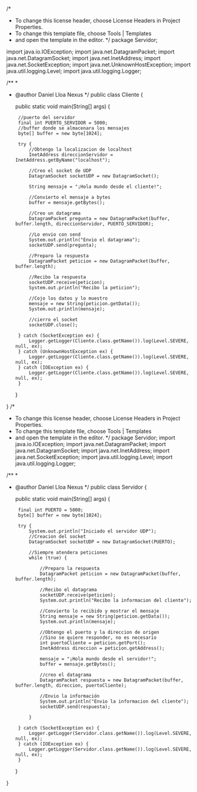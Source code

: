 /*
 * To change this license header, choose License Headers in Project Properties.
 * To change this template file, choose Tools | Templates
 * and open the template in the editor.
 */
package Servidor;

import java.io.IOException;
import java.net.DatagramPacket;
import java.net.DatagramSocket;
import java.net.InetAddress;
import java.net.SocketException;
import java.net.UnknownHostException;
import java.util.logging.Level;
import java.util.logging.Logger;


/**
 *
 * @author Daniel Lloa Nexus
 */
public class Cliente {
     
 
    public static void main(String[] args) {
 
        //puerto del servidor
        final int PUERTO_SERVIDOR = 5000;
        //buffer donde se almacenara los mensajes
        byte[] buffer = new byte[1024];
 
        try {
            //Obtengo la localizacion de localhost
            InetAddress direccionServidor = InetAddress.getByName("localhost");
 
            //Creo el socket de UDP
            DatagramSocket socketUDP = new DatagramSocket();
 
            String mensaje = "¡Hola mundo desde el cliente!";
 
            //Convierto el mensaje a bytes
            buffer = mensaje.getBytes();
 
            //Creo un datagrama
            DatagramPacket pregunta = new DatagramPacket(buffer, buffer.length, direccionServidor, PUERTO_SERVIDOR);
 
            //Lo envio con send
            System.out.println("Envio el datagrama");
            socketUDP.send(pregunta);
 
            //Preparo la respuesta
            DatagramPacket peticion = new DatagramPacket(buffer, buffer.length);
 
            //Recibo la respuesta
            socketUDP.receive(peticion);
            System.out.println("Recibo la peticion");
 
            //Cojo los datos y lo muestro
            mensaje = new String(peticion.getData());
            System.out.println(mensaje);
 
            //cierro el socket
            socketUDP.close();
 
        } catch (SocketException ex) {
            Logger.getLogger(Cliente.class.getName()).log(Level.SEVERE, null, ex);
        } catch (UnknownHostException ex) {
            Logger.getLogger(Cliente.class.getName()).log(Level.SEVERE, null, ex);
        } catch (IOException ex) {
            Logger.getLogger(Cliente.class.getName()).log(Level.SEVERE, null, ex);
        }
 
    }
 
}
/*
 * To change this license header, choose License Headers in Project Properties.
 * To change this template file, choose Tools | Templates
 * and open the template in the editor.
 */
package Servidor;
import java.io.IOException;
import java.net.DatagramPacket;
import java.net.DatagramSocket;
import java.net.InetAddress;
import java.net.SocketException;
import java.util.logging.Level;
import java.util.logging.Logger;

/**
 *
 * @author Daniel Lloa Nexus
 */
public class Servidor {
 
    public static void main(String[] args) {
 
        final int PUERTO = 5000;
        byte[] buffer = new byte[1024];
 
        try {
            System.out.println("Iniciado el servidor UDP");
            //Creacion del socket
            DatagramSocket socketUDP = new DatagramSocket(PUERTO);
 
            //Siempre atendera peticiones
            while (true) {
                 
                //Preparo la respuesta
                DatagramPacket peticion = new DatagramPacket(buffer, buffer.length);
                 
                //Recibo el datagrama
                socketUDP.receive(peticion);
                System.out.println("Recibo la informacion del cliente");
                 
                //Convierto lo recibido y mostrar el mensaje
                String mensaje = new String(peticion.getData());
                System.out.println(mensaje);
 
                //Obtengo el puerto y la direccion de origen
                //Sino se quiere responder, no es necesario
                int puertoCliente = peticion.getPort();
                InetAddress direccion = peticion.getAddress();
 
                mensaje = "¡Hola mundo desde el servidor!";
                buffer = mensaje.getBytes();
 
                //creo el datagrama
                DatagramPacket respuesta = new DatagramPacket(buffer, buffer.length, direccion, puertoCliente);
 
                //Envio la información
                System.out.println("Envio la informacion del cliente");
                socketUDP.send(respuesta);
                 
            }
 
        } catch (SocketException ex) {
            Logger.getLogger(Servidor.class.getName()).log(Level.SEVERE, null, ex);
        } catch (IOException ex) {
            Logger.getLogger(Servidor.class.getName()).log(Level.SEVERE, null, ex);
        }
 
    }
 
}
